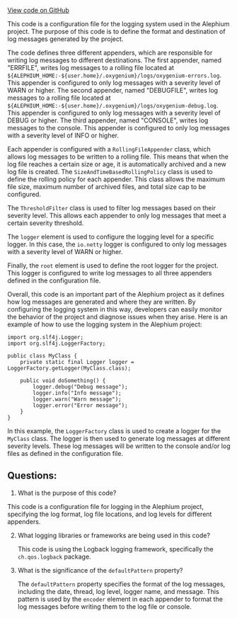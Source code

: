 [View code on GitHub](https://github.com/oxygenium/oxygenium/wallet/src/main/resources/logback.xml)

This code is a configuration file for the logging system used in the Alephium project. The purpose of this code is to define the format and destination of log messages generated by the project. 

The code defines three different appenders, which are responsible for writing log messages to different destinations. The first appender, named "ERRFILE", writes log messages to a rolling file located at `${ALEPHIUM_HOME:-${user.home}/.oxygenium}/logs/oxygenium-errors.log`. This appender is configured to only log messages with a severity level of WARN or higher. The second appender, named "DEBUGFILE", writes log messages to a rolling file located at `${ALEPHIUM_HOME:-${user.home}/.oxygenium}/logs/oxygenium-debug.log`. This appender is configured to only log messages with a severity level of DEBUG or higher. The third appender, named "CONSOLE", writes log messages to the console. This appender is configured to only log messages with a severity level of INFO or higher.

Each appender is configured with a `RollingFileAppender` class, which allows log messages to be written to a rolling file. This means that when the log file reaches a certain size or age, it is automatically archived and a new log file is created. The `SizeAndTimeBasedRollingPolicy` class is used to define the rolling policy for each appender. This class allows the maximum file size, maximum number of archived files, and total size cap to be configured.

The `ThresholdFilter` class is used to filter log messages based on their severity level. This allows each appender to only log messages that meet a certain severity threshold.

The `logger` element is used to configure the logging level for a specific logger. In this case, the `io.netty` logger is configured to only log messages with a severity level of WARN or higher.

Finally, the `root` element is used to define the root logger for the project. This logger is configured to write log messages to all three appenders defined in the configuration file.

Overall, this code is an important part of the Alephium project as it defines how log messages are generated and where they are written. By configuring the logging system in this way, developers can easily monitor the behavior of the project and diagnose issues when they arise. Here is an example of how to use the logging system in the Alephium project:

```
import org.slf4j.Logger;
import org.slf4j.LoggerFactory;

public class MyClass {
    private static final Logger logger = LoggerFactory.getLogger(MyClass.class);

    public void doSomething() {
        logger.debug("Debug message");
        logger.info("Info message");
        logger.warn("Warn message");
        logger.error("Error message");
    }
}
```

In this example, the `LoggerFactory` class is used to create a logger for the `MyClass` class. The logger is then used to generate log messages at different severity levels. These log messages will be written to the console and/or log files as defined in the configuration file.
## Questions: 
 1. What is the purpose of this code?
   
   This code is a configuration file for logging in the Alephium project, specifying the log format, log file locations, and log levels for different appenders.

2. What logging libraries or frameworks are being used in this code?
   
   This code is using the Logback logging framework, specifically the `ch.qos.logback` package.

3. What is the significance of the `defaultPattern` property?
   
   The `defaultPattern` property specifies the format of the log messages, including the date, thread, log level, logger name, and message. This pattern is used by the `encoder` element in each appender to format the log messages before writing them to the log file or console.